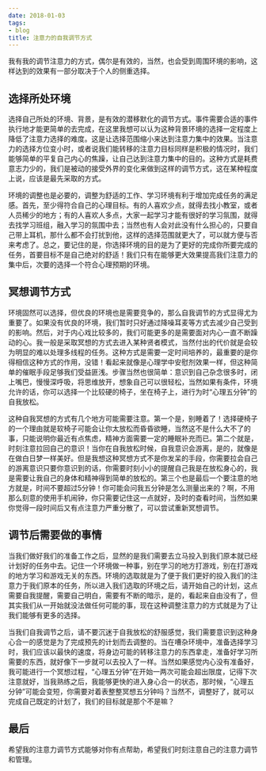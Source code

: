 ```yaml
---
date: 2018-01-03
tags:
- blog
title: 注意力的自我调节方式
---
```


我有我的调节注意力的方式，偶尔是有效的，当然，也会受到周围环境的影响，这样达到的效果有一部分取决于个人的侧重选择。
<!--more-->

## 选择所处环境

选择自己所处的环境、背景，是有效的潜移默化的调节方式。事件需要合适的事件执行地才能更简单的去完成，在这里我想可以认为这种背景环境的选择一定程度上降低了注意力选择的难度。这是让选择范围缩小来达到注意力集中的效果。当注意力的选择方位变小时，或者说我们能转移的注意力目标同样是积极的情况时，我们能够简单的平复自己内心的焦躁，让自己达到注意力集中的目的。这种方式是耗费意志力少的，我们是被动的接受外界的变化来做到这样的调节方式，这在某种程度上说，应该是最先采取的方式。

环境的调整也是必要的，调整为舒适的工作、学习环境有利于增加完成任务的满足感。首先，至少得符合自己的心理目标。有的人喜欢少点，就得去找小教室，或者人员稀少的地方；有的人喜欢人多点，大家一起学习才能有很好的学习氛围，就得去找学习班组，融入学习的氛围中去；当然也有人会对此没有什么担心的，只要自己带上耳机，那什么都不会打扰到他，这样的选择范围就更大了，可以就方便与否来考虑了。总之，要记住的是，你选择环境的目的是为了更好的完成你所要完成的任务，首要目标不是自己绝对的舒适！我们只有在能够更大效果提高我们注意力的集中后，次要的选择一个符合心理预期的环境。

## 冥想调节方式

环境固然可以选择，但优良的环境也是需要竞争的，那么自我调节的方式显得尤为重要了。如果没有优良的环境，我们暂时只好通过降噪耳麦等方式去减少自己受到的影响。然后，对于内心戏比较多的，我们可能更多的是需要面对内心一直不断躁动的心。我一般是采取冥想的方式去进入某种贤者模式，当然付出的代价就是会较为明显的难以处理多线程的任务。这种方式是需要一定时间培养的，最重要的是你得相信这种方式的作用，没错！看起来就像是心理学中安慰剂效果一样，但这种简单的催眠手段足够我们受益匪浅。步骤当然也很简单：意识到自己杂念很多时，闭上嘴巴，慢慢深呼吸，将思维放开，想象自己可以很轻松，当然如果有条件，环境允许的话，你可以选择一个比较硬的椅子，坐在椅子上，进行为时“心理五分钟”的自我放松。

这种自我冥想的方式有几个地方可能需要注意。第一个是，别睡着了！选择硬椅子的一个理由就是软椅子可能会让你太放松而昏昏欲睡，当然这不是什么大不了的事，只能说明你最近有点焦虑，精神方面需要一定的睡眠补充而已。第二个就是，时刻注意拉回自己的意识！当你在自我放松时候，自我意识会游离，是的，就像是在做白日梦一样美好。但是我想这种冥想方式不是你发呆的手段，你需要拉会自己的游离意识只要你意识到的话，你需要时刻小小的提醒自己我是在放松身心的，我是需要让我自己的身体和精神得到简单的放松的。第三个也是最后一个要注意的地方就是，时间不要超过5分钟！你可能会问我五分钟是怎么测量出来的？啊，不用那么刻意的使用手机闹钟，你只需要记住这一点就好，及时的查看时间，当然如果你觉得一段时间后又有点注意力严重分散了，可以尝试重新冥想调节。

## 调节后需要做的事情

当我们做好我们的准备工作之后，显然的是我们需要去立马投入到我们原本就已经计划好的任务中去。记住一个环境做一种事，别在学习的地方打游戏，别在打游戏的地方学习和游戏无关的东西。环境的选取就是为了便于我们更好的投入我们的注意力于我们原本的任务，所以进入我们选取的环境之后，请开始自己的计划，这点需要自我提醒，需要自己明白，需要有不断的暗示，是的，看起来自由没有了，但其实我们从一开始就没法做任何可能的事，现在这种调整注意力的方式就是为了让我们能够有更多的选择。

当我们自我调节之后，请不要沉迷于自我放松的舒服感觉，我们需要意识到这种身心合一的感觉是为了完成预先的计划而去调整的。当在嘈杂环境中，准备选择学习时，我们应该以最快的速度，将身边可能的转移注意力的东西拿走，准备好学习所需要的东西，就好像下一步就可以去投入了一样。当然如果感觉内心没有准备好，我可能进行一个冥想过程，“心理五分钟”在开始一两次可能会超出限度，记得下次注意就好，当我熟练之后，我能够更快的进入身心合一的状态，那时候，“心理五分钟”可能会变短，你需要对着表整整冥想五分钟吗？当然不，调整好了，就可以完成自己既定的计划了，我们的目标就是那个不是嘛？

## 最后

希望我的注意力调节方式能够对你有点帮助，希望我们时刻注意自己的注意力调节和管理。
